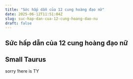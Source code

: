 ```yaml
---
title: "Sức hấp dẫn của 12 cung hoàng đạo nữ"
date: 2025-06-12T11:51:04Z
slug: suc-hap-dan-cua-12-cung-hoang-dao-nu
draft: false
---
```


## Sức hấp dẫn của 12 cung hoàng đạo nữ

## Small Taurus

sorry !here is TY